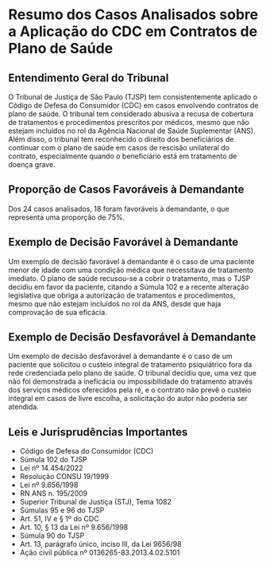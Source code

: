# Resumo dos Casos Analisados sobre a Aplicação do CDC em Contratos de Plano de Saúde

## Entendimento Geral do Tribunal

O Tribunal de Justiça de São Paulo (TJSP) tem consistentemente aplicado o Código de Defesa do Consumidor (CDC) em casos envolvendo contratos de plano de saúde. O tribunal tem considerado abusiva a recusa de cobertura de tratamentos e procedimentos prescritos por médicos, mesmo que não estejam incluídos no rol da Agência Nacional de Saúde Suplementar (ANS). Além disso, o tribunal tem reconhecido o direito dos beneficiários de continuar com o plano de saúde em casos de rescisão unilateral do contrato, especialmente quando o beneficiário está em tratamento de doença grave.

## Proporção de Casos Favoráveis à Demandante

Dos 24 casos analisados, 18 foram favoráveis à demandante, o que representa uma proporção de 75%.

## Exemplo de Decisão Favorável à Demandante

Um exemplo de decisão favorável à demandante é o caso de uma paciente menor de idade com uma condição médica que necessitava de tratamento imediato. O plano de saúde recusou-se a cobrir o tratamento, mas o TJSP decidiu em favor da paciente, citando a Súmula 102 e a recente alteração legislativa que obriga a autorização de tratamentos e procedimentos, mesmo que não estejam incluídos no rol da ANS, desde que haja comprovação de sua eficácia.

## Exemplo de Decisão Desfavorável à Demandante

Um exemplo de decisão desfavorável à demandante é o caso de um paciente que solicitou o custeio integral de tratamento psiquiátrico fora da rede credenciada pelo plano de saúde. O tribunal decidiu que, uma vez que não foi demonstrada a ineficácia ou impossibilidade do tratamento através dos serviços médicos oferecidos pela ré, e o contrato não prevê o custeio integral em casos de livre escolha, a solicitação do autor não poderia ser atendida.

## Leis e Jurisprudências Importantes

- Código de Defesa do Consumidor (CDC)
- Súmula 102 do TJSP
- Lei nº 14.454/2022
- Resolução CONSU 19/1999
- Lei nº 9.656/1998
- RN ANS n. 195/2009
- Superior Tribunal de Justiça (STJ), Tema 1082
- Súmulas 95 e 96 do TJSP
- Art. 51, IV e § 1º do CDC
- Art. 10, § 13 da Lei nº 9.656/1998
- Súmula 90 do TJSP
- Art. 13, parágrafo único, inciso III, da Lei 9656/98
- Ação civil pública nº 0136265-83.2013.4.02.5101